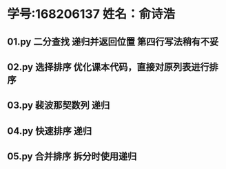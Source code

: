 # 学号:168206137 姓名：俞诗浩 
## 01.py 二分查找 递归并返回位置 第四行写法稍有不妥
## 02.py 选择排序 优化课本代码，直接对原列表进行排序
## 03.py 裴波那契数列 递归
## 04.py 快速排序 递归
## 05.py 合并排序 拆分时使用递归
